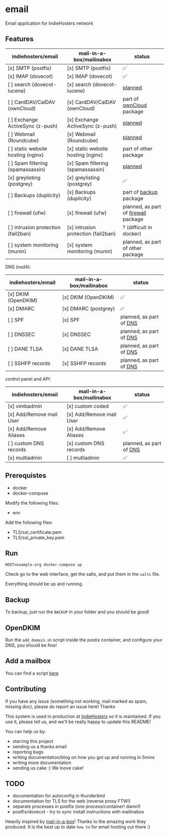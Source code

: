 # email
Email application for IndieHosters network

## Features

indiehosters/email | mail-in-a-box/mailinabox | status
------------------ | ------------- | -----------
[x] SMTP (postfix) | [x] SMTP (postfix) | :white_check_mark: 
[x] IMAP (dovecot) | [x] IMAP (dovecot) | :white_check_mark: 
[ ] search (dovecot-lucene) | [x] search (dovecot-lucene) | [planned](https://github.com/indiehosters/email/issues/5)
[ ] CardDAV/CalDAV (ownCloud) | [x] CardDAV/CalDAV (ownCloud) | part of [ownCloud](https://github.com/indiehosters/ownCloud) package
[ ] Exchange ActiveSync (z-push) | [x] Exchange ActiveSync (z-push) | [planned](https://github.com/indiehosters/email/issues/3)
[ ] Webmail (Roundcube) | [x] Webmail (Roundcube) | [planned](https://github.com/indiehosters/email/issues/4)
[ ] static website hosting (nginx) | [x] static website hosting (nginx) | part of other package
[ ] Spam filtering (spamassassin) | [x] Spam filtering (spamassassin) | [planned](https://github.com/indiehosters/email/issues/2)
[x] greylisting (postgrey) | [x] greylisting (postgrey) | :white_check_mark: 
[ ] Backups (duplicity) | [x] Backups (duplicity) | part of [backup](https://github.com/IndiePaaS/IndiePaaS/blob/master/unit-files/b-u%40.service) package
[ ] firewall (ufw) | [x] firewall (ufw) | planned, as part of [firewall](https://github.com/IndiePaaS/IndiePaaS/issues/108) package
[ ] intrusion protection (fail2ban) | [x] intrusion protection (fail2ban) | ? (difficult in docker)
[ ] system monitoring (munin) | [x] system monitoring (munin) | planned, as part of other package

DNS (nsd4):

indiehosters/email | mail-in-a-box/mailinabox | status
------------------ | ------------- | ----
[x] DKIM (OpenDKIM) | [x] DKIM (OpenDKIM) | :white_check_mark: 
[x] DMARC | [x] DMARC (postgrey) | :white_check_mark: 
[ ] SPF | [x] SPF | planned, as part of [DNS](https://github.com/IndiePaaS/IndiePaaS/issues/98)
[ ] DNSSEC | [x] DNSSEC | planned, as part of [DNS](https://github.com/IndiePaaS/IndiePaaS/issues/98)
[ ] DANE TLSA | [x] DANE TLSA | planned, as part of [DNS](https://github.com/IndiePaaS/IndiePaaS/issues/98)
[ ] SSHFP records | [x] SSHFP records | planned, as part of [DNS](https://github.com/IndiePaaS/IndiePaaS/issues/98)

control panel and API:

indiehosters/email | mail-in-a-box/mailinabox | status
------------------ | ------------- | ----------
[x] vimbadmin | [x] custom coded | :white_check_mark: 
[x] Add/Remove mail User | [x] Add/Remove mail User | :white_check_mark: 
[x] Add/Remove Aliases | [x] Add/Remove Aliases | :white_check_mark: 
[ ] custom DNS records | [x] custom DNS records | planned, as part of [DNS](https://github.com/IndiePaaS/IndiePaaS/issues/98)
[x] multiadmin | [ ] mutliadmin | :white_check_mark: 

## Prerequistes

 - docker
 - docker-compose

Modify the following files:
 - env

Add the following files:
 - TLS/ssl_certificate.pem
 - TLS/ssl_private_key.pem

## Run

```
HOST=example.org docker-compose up
```

Check go to the web interface, get the salts, and put them in the `salts` file.

Everything should be up and running.

## Backup

To backup, just run the `BACKUP` in your folder and you should be good!

## OpenDKIM

Run the `add_domain.sh` script inside the postix container, and configure your DNS, you should be fine!

## Add a mailbox

You can find a script [here](https://github.com/IndiePaaS/IndiePaaS/blob/master/utils/add_mailbox.sh)

## Contributing

If you have any issue (something not working, mail marked as spam, missing doc), please do report an issue here! Thanks

This system is used in production at [IndieHosters](https://indiehosters.net/) so it is maintained. If you use it, please tell us, and we'll be really happy to update this README!

You can help us by:
 - starring this project
 - sending us a thanks email
 - reporting bugs
 - writing documentation/blog on how you got up and running in 5mins
 - writing more documentation
 - sending us cake :) We loove cake!

## TODO
 - documentation for autoconfig in thunderbird
 - documentation for TLS for the web (reverse proxy FTW!)
 - separate processes in postfix (one process/container! damn!)
 - postfix/dovecot - try to sync install instructions with mailinabox

Heavily inspired by [mail-in-a-box](https://mailinabox.email/)! Thanks to the amazing work they produced. It is the best up to date `how to` for email hosting out there :)

